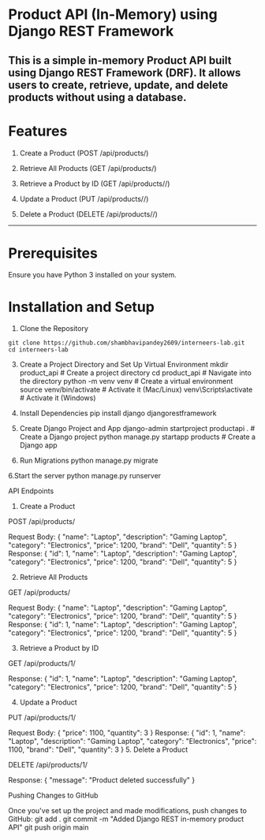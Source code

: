# Product API (In-Memory) using Django REST Framework

This is a simple **in-memory Product API built using Django REST Framework (DRF)**. It allows users to create, retrieve, update, and delete products without using a database.
---
# Features

1. Create a Product (POST /api/products/)

2. Retrieve All Products (GET /api/products/)

3. Retrieve a Product by ID (GET /api/products/<id>/)

4. Update a Product (PUT /api/products/<id>/)

5. Delete a Product (DELETE /api/products/<id>/)
---
# Prerequisites

Ensure you have Python 3 installed on your system.

# Installation and Setup

1. Clone the Repository
```
git clone https://github.com/shambhavipandey2609/interneers-lab.git
cd interneers-lab
```
3. Create a Project Directory and Set Up Virtual Environment
mkdir product_api  # Create a project directory
cd product_api  # Navigate into the directory
python -m venv venv  # Create a virtual environment
source venv/bin/activate  # Activate it (Mac/Linux)
venv\Scripts\activate  # Activate it (Windows)

4. Install Dependencies
pip install django djangorestframework

5. Create Django Project and App
django-admin startproject productapi .  # Create a Django project
python manage.py startapp products  # Create a Django app

6. Run Migrations
python manage.py migrate

6.Start the server
python manage.py runserver

API Endpoints

1. Create a Product

POST /api/products/

Request Body:
{
    "name": "Laptop",
    "description": "Gaming Laptop",
    "category": "Electronics",
    "price": 1200,
    "brand": "Dell",
    "quantity": 5
}
Response:
{
    "id": 1,
    "name": "Laptop",
    "description": "Gaming Laptop",
    "category": "Electronics",
    "price": 1200,
    "brand": "Dell",
    "quantity": 5
}

2. Retrieve All Products

GET /api/products/

Request Body:
{
    "name": "Laptop",
    "description": "Gaming Laptop",
    "category": "Electronics",
    "price": 1200,
    "brand": "Dell",
    "quantity": 5
}
Response:
{
    "id": 1,
    "name": "Laptop",
    "description": "Gaming Laptop",
    "category": "Electronics",
    "price": 1200,
    "brand": "Dell",
    "quantity": 5
}

3. Retrieve a Product by ID

GET /api/products/1/

Response:
{
    "id": 1,
    "name": "Laptop",
    "description": "Gaming Laptop",
    "category": "Electronics",
    "price": 1200,
    "brand": "Dell",
    "quantity": 5
}

4. Update a Product

PUT /api/products/1/

Request Body:
{
    "price": 1100,
    "quantity": 3
}
Response:
{
    "id": 1,
    "name": "Laptop",
    "description": "Gaming Laptop",
    "category": "Electronics",
    "price": 1100,
    "brand": "Dell",
    "quantity": 3
}
5. Delete a Product

DELETE /api/products/1/

Response:
{
    "message": "Product deleted successfully"
}

Pushing Changes to GitHub

Once you've set up the project and made modifications, push changes to GitHub:
git add .
git commit -m "Added Django REST in-memory product API"
git push origin main
